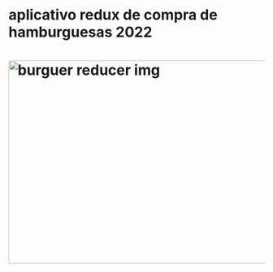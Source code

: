 <h1> aplicativo redux de compra de hamburguesas 2022  <h1/>
<a href="https://hamburguer-buy-redux-refactor.vercel.app" target="blank">
<img align="center" src="https://res.cloudinary.com/dzjytwhrg/image/upload/v1669655082/workshopfinal4_kki2zu.png" alt="burguer reducer img" height="400" width="800" />  
 </a>
